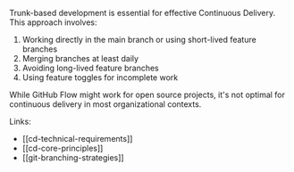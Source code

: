 Trunk-based development is essential for effective Continuous Delivery. This approach involves:

1. Working directly in the main branch or using short-lived feature branches
2. Merging branches at least daily
3. Avoiding long-lived feature branches
4. Using feature toggles for incomplete work

While GitHub Flow might work for open source projects, it's not optimal for continuous delivery in most organizational contexts.

Links:

- [[cd-technical-requirements]]
- [[cd-core-principles]]
- [[git-branching-strategies]]